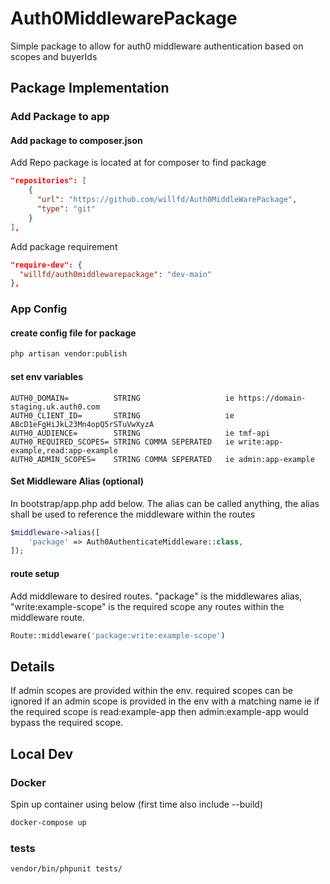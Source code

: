 # Auth0MiddlewarePackage
Simple package to allow for auth0 middleware authentication based on scopes and buyerIds

## Package Implementation

### Add Package to app
#### Add package to composer.json
Add Repo package is located at for composer to find package
```json
"repositories": [
    {
      "url": "https://github.com/willfd/Auth0MiddleWarePackage",
      "type": "git"
    }
],
```
Add package requirement
```json
"require-dev": {
  "willfd/auth0middlewarepackage": "dev-main"
},
```

### App Config
#### create config file for package
```bash
php artisan vendor:publish
```

#### set env variables 
```text
AUTH0_DOMAIN=          STRING                   ie https://domain-staging.uk.auth0.com
AUTH0_CLIENT_ID=       STRING                   ie ABcD1eFgHiJkL23Mn4opQ5rSTuVwXyzA
AUTH0_AUDIENCE=        STRING                   ie tmf-api
AUTH0_REQUIRED_SCOPES= STRING COMMA SEPERATED   ie write:app-example,read:app-example
AUTH0_ADMIN_SCOPES=    STRING COMMA SEPERATED   ie admin:app-example
```

#### Set Middleware Alias (optional)
In bootstrap/app.php add below. The alias can be called anything, the alias shall be used to reference the middleware within the routes
```php
$middleware->alias([
    'package' => Auth0AuthenticateMiddleware::class,
]);
```

#### route setup
Add middleware to desired routes. "package" is the middlewares alias, "write:example-scope" is the required scope any routes within the middleware route.
```php
Route::middleware('package:write:example-scope')
```

## Details
If admin scopes are provided within the env. required scopes can be ignored if an admin scope is provided in the env with a matching name ie if the required scope is read:example-app then admin:example-app would bypass the required scope.

## Local Dev

### Docker
Spin up container using below (first time also include --build)
```bash
docker-compose up
```


### tests
```bash
vendor/bin/phpunit tests/
```